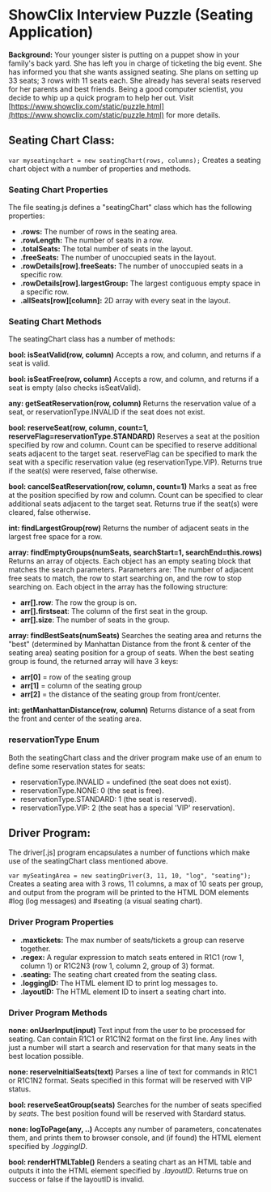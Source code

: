 

# ShowClix Interview Puzzle (Seating Application)

**Background:**  Your younger sister is putting on a puppet show in your family's back yard. She has left you in charge of ticketing the big event. She has informed you that she wants assigned seating. She plans on setting up 33 seats; 3 rows with 11 seats each. She already has several seats reserved for her parents and best friends. Being a good computer scientist, you decide to whip up a quick program to help her out.
Visit [https://www.showclix.com/static/puzzle.html](https://www.showclix.com/static/puzzle.html) for more details.

## Seating Chart Class:
``var myseatingchart = new seatingChart(rows, columns);``
Creates a seating chart object with a number of properties and methods.
### Seating Chart Properties
The file seating.js defines a "seatingChart" class which has the following properties:
* **.rows:** The number of rows in the seating area.
* **.rowLength:** The number of seats in a row.
* **.totalSeats:** The total number of seats in the layout.
* **.freeSeats:** The number of unoccupied seats in the layout.
* **.rowDetails[row].freeSeats:** The number of unoccupied seats in a specific row.
* **.rowDetails[row].largestGroup:** The largest contiguous empty space in a specific row.
* **.allSeats[row][column]:** 2D array with every seat in the layout.

### Seating Chart Methods
The seatingChart class has a number of methods:

**bool: isSeatValid(row, column)**
Accepts a row, and column, and returns if a seat is valid.

**bool: isSeatFree(row, column)**
Accepts a row, and column, and returns if a seat is empty (also checks isSeatValid).

**any: getSeatReservation(row, column)**
Returns the reservation value of a seat, or reservationType.INVALID if the seat does not exist.

**bool: reserveSeat(row, column, count=1, reserveFlag=reservationType.STANDARD)**
Reserves a seat at the position specified by row and column.  Count can be specified to reserve additional seats adjacent to the target seat.  reserveFlag can be specified to mark the seat with a specific reservation value (eg reservationType.VIP).
Returns true if the seat(s) were reserved, false otherwise.

**bool: cancelSeatReservation(row, column, count=1)**
Marks a seat as free at the position specified by row and column.  Count can be specified to clear additional seats adjacent to the target seat.
Returns true if the seat(s) were cleared, false otherwise.

**int: findLargestGroup(row)**
Returns the number of adjacent seats in the largest free space for a row.

**array: findEmptyGroups(numSeats, searchStart=1, searchEnd=this.rows)**
Returns an array of objects.  Each object has an empty seating block that matches the search parameters.  Parameters are: The number of adjacent free seats to match, the row to start searching on, and the row to stop searching on.
Each object in the array has the following structure:
* **arr[].row**: The row the group is on.
* **arr[].firstseat**:  The column of the first seat in the group.
* **arr[].size**: The number of seats in the group.

**array: findBestSeats(numSeats)**
Searches the seating area and returns the "best" (determined by Manhattan Distance from the front & center of the seating area) seating position for a group of seats.
When the best seating group is found, the returned array will have 3 keys:
* **arr[0]** = row of the seating group
* **arr[1]** = column of the seating group
* **arr[2]** = the distance of the seating group from front/center.

**int: getManhattanDistance(row, column)**
Returns distance of a seat from the front and center of the seating area.

### reservationType Enum
Both the seatingChart class and the driver program make use of an enum to define some reservation states for seats:
* reservationType.INVALID = undefined (the seat does not exist).
* reservationType.NONE: 0 (the seat is free).
* reservationType.STANDARD: 1 (the seat is reserved).
* reservationType.VIP: 2 (the seat has a special 'VIP' reservation).

## Driver Program:
The driver[.js] program encapsulates a number of functions which make use of the seatingChart class mentioned above.

``var mySeatingArea = new seatingDriver(3, 11, 10, "log", "seating");``
Creates a seating area with 3 rows, 11 columns, a max of 10 seats per group, and output from the program will be printed to the HTML DOM elements #log (log messages) and #seating (a visual seating chart).

### Driver Program Properties
* **.maxtickets:** The max number of seats/tickets a group can reserve together.
* **.regex:** A regular expression to match seats entered in R1C1 (row 1, column 1) or R1C2N3 (row 1, column 2, group of 3) format.
* **.seating:** The seating chart created from the seating class.
* **.loggingID:** The HTML element ID to print log messages to.
* **.layoutID:** The HTML element ID to insert a seating chart into.

### Driver Program Methods
**none: onUserInput(input)**
Text input from the user to be processed for seating.  Can contain R1C1 or R1C1N2 format on the first line.  Any lines with just a number will start a search and reservation for that many seats in the best location possible.

**none: reserveInitialSeats(text)**
Parses a line of text for commands in R1C1 or R1C1N2 format.  Seats specified in this format will be reserved with VIP status.

**bool: reserveSeatGroup(seats)**
Searches for the number of seats specified by *seats*.  The best position found will be reserved with Stardard status.

**none: logToPage(any, ..)**
Accepts any number of parameters, concatenates them, and prints them to browser console, and (if found) the HTML element specified by *.loggingID*.

**bool: renderHTMLTable()**
Renders a seating chart as an HTML table and outputs it into the HTML element specified by *.layoutID*.  Returns true on success or false if the layoutID is invalid.
